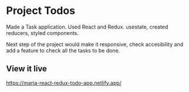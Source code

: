 # Project Todos

Made a Task application.
Used React and Redux. 
usestate, created reducers, styled components. 

Next step of the project would make it responsive, check accesibility and add a feature to check all the tasks to be done. 

## View it live

https://maria-react-redux-todo-app.netlify.app/
